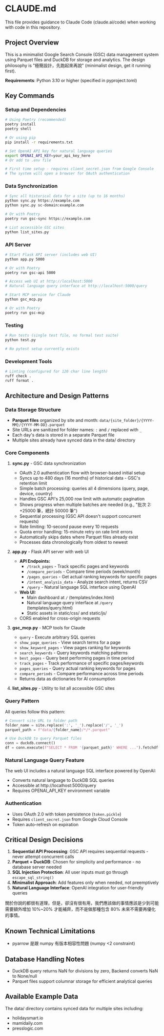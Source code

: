 # CLAUDE.md

This file provides guidance to Claude Code (claude.ai/code) when working with code in this repository.

## Project Overview

This is a minimalist Google Search Console (GSC) data management system using Parquet files and DuckDB for storage and analytics. The design philosophy is "極簡設計，先跑起來再說" (minimalist design, get it running first).

**Requirements**: Python 3.10 or higher (specified in pyproject.toml)

## Key Commands

### Setup and Dependencies

```bash
# Using Poetry (recommended)
poetry install
poetry shell

# Or using pip
pip install -r requirements.txt

# Set OpenAI API key for natural language queries
export OPENAI_API_KEY=your_api_key_here
# Or add to .env file

# First time setup - requires client_secret.json from Google Console
# The system will open a browser for OAuth authentication
```

### Data Synchronization

```bash
# Sync all historical data for a site (up to 16 months)
python sync.py https://example.com
python sync.py sc-domain:example.com

# Or with Poetry
poetry run gsc-sync https://example.com

# List accessible GSC sites
python list_sites.py
```

### API Server

```bash
# Start Flask API server (includes web UI)
python app.py 5000

# Or with Poetry
poetry run gsc-api 5000

# Access web UI at http://localhost:5000
# Natural language query interface at http://localhost:5000/query

# Start MCP service for Claude
python gsc_mcp.py

# Or with Poetry
poetry run gsc-mcp
```

### Testing

```bash
# Run tests (single test file, no formal test suite)
python test.py

# No pytest setup currently exists
```

### Development Tools

```bash
# Linting (configured for 120 char line length)
ruff check .
ruff format .
```

## Architecture and Design Patterns

### Data Storage Structure

- **Parquet files** organized by site and month: `data/{site_folder}/{YYYY-MM}/{YYYY-MM-DD}.parquet`
- Site URLs are sanitized for folder names: `:` and `/` replaced with `_`
- Each day's data is stored in a separate Parquet file
- Multiple sites already have synced data in the data/ directory

### Core Components

1. **sync.py** - GSC data synchronization

   - OAuth 2.0 authentication flow with browser-based initial setup
   - Syncs up to 480 days (16 months) of historical data - GSC's retention limit
   - Simple batch processing: queries all 4 dimensions (query, page, device, country)
   - Handles GSC API's 25,000 row limit with automatic pagination
   - Shows progress when multiple batches are needed (e.g., "批次 2: +25000 筆，總計 50000 筆")
   - Sequential processing (GSC API doesn't support concurrent requests)
   - Rate limiting: 10-second pause every 10 requests
   - Quota error handling: 15-minute retry on rate limit errors
   - Automatically skips dates where Parquet files already exist
   - Processes data chronologically from oldest to newest

2. **app.py** - Flask API server with web UI

   - **API Endpoints:**
     - `/track_pages` - Track specific pages and keywords
     - `/compare_periods` - Compare time periods (week/month)
     - `/pages_queries` - Get actual ranking keywords for specific pages
     - `/intent_analysis_data` - Analyze search intent, returns CSV
     - `/query` - Natural language SQL interface using OpenAI
   - **Web UI:**
     - Main dashboard at `/` (templates/index.html)
     - Natural language query interface at `/query` (templates/query.html)
     - Static assets in static/css/ and static/js/
   - CORS enabled for cross-origin requests

3. **gsc_mcp.py** - MCP tools for Claude

   - `query` - Execute arbitrary SQL queries
   - `show_page_queries` - View search terms for a page
   - `show_keyword_pages` - View pages ranking for keywords
   - `search_keywords` - Query keywords matching patterns
   - `best_pages` - Query best performing pages in time period
   - `track_pages` - Track performance of specific pages/keywords
   - `pages_queries` - Query actual ranking keywords for pages
   - `compare_periods` - Compare performance across time periods
   - Returns data as dictionaries for AI consumption

4. **list_sites.py** - Utility to list all accessible GSC sites

### Query Pattern

All queries follow this pattern:

```python
# Convert site URL to folder path
folder_name = site.replace(':', '_').replace('/', '_')
parquet_path = f"data/{folder_name}/*/*.parquet"

# Use DuckDB to query Parquet files
conn = duckdb.connect()
df = conn.execute(f"SELECT * FROM '{parquet_path}' WHERE ...").fetchdf()
```

### Natural Language Query Feature

The web UI includes a natural language SQL interface powered by OpenAI:

- Converts natural language to DuckDB SQL queries
- Accessible at http://localhost:5000/query
- Requires OPENAI_API_KEY environment variable

### Authentication

- Uses OAuth 2.0 with token persistence (`token.pickle`)
- Requires `client_secret.json` from Google Cloud Console
- Token auto-refresh on expiration

## Critical Design Decisions

1. **Sequential API Processing**: GSC API requires sequential requests - never attempt concurrent calls
2. **Parquet + DuckDB**: Chosen for simplicity and performance - no database server needed
3. **SQL Injection Protection**: All user inputs must go through `escape_sql_string()`
4. **Minimalist Approach**: Add features only when needed, not preemptively
5. **Natural Language Interface**: OpenAI integration for user-friendly queries

關於你說的都很有道理，但是，卻沒有很有用，我們應該做的事情應該是少到可能需要額外增加 10%~20% 才能補齊，而不是做那種包含 80% 未來不需要再優化的事情。

## Known Technical Limitations

- pyarrow 是跟 numpy 有版本相容性問題 (numpy <2 constraint)

## Database Handling Notes

- DuckDB query returns NaN for divisions by zero, Backend converts NaN to None/null
- Parquet files support columnar storage for efficient analytical queries

## Available Example Data

The data/ directory contains synced data for multiple sites including:

- holidaysmart.io
- mamidaily.com
- presslogic.com
